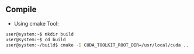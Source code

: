 ## Compile
* Using cmake Tool:
```bash
user@system:~$ mkdir build
user@system:~$ cd build
user@system:~/build$ cmake -D CUDA_TOOLKIT_ROOT_DIR=/usr/local/cuda ..
```
